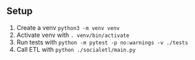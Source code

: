 ## Setup

1. Create a venv `python3 -m venv venv`
2. Activate venv with `. venv/bin/activate`
3. Run tests with `python -m pytest -p no:warnings -v ./tests`
4. Call ETL with `python ./socialetl/main.py`